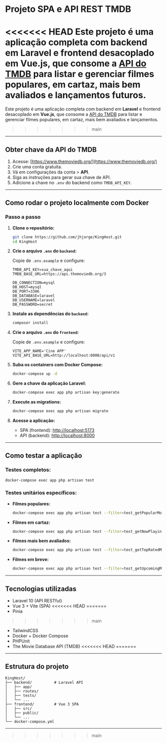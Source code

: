 # Projeto SPA e API REST TMDB

<<<<<<< HEAD
Este projeto é uma aplicação completa com backend em **Laravel** e frontend desacoplado em **Vue.js**, que consome a [API do TMDB](https://www.themoviedb.org/) para listar e gerenciar filmes populares, em cartaz, mais bem avaliados e lançamentos futuros.
=======
Este projeto é uma aplicação completa com backend em **Laravel** e frontend desacoplado em **Vue.js**, que consome a [API do TMDB](https://www.themoviedb.org/) para listar e gerenciar filmes populares, em cartaz, mais bem avaliados e lançamentos.
>>>>>>> main

---

## Obter chave da API do TMDB

1. Acesse: [https://www.themoviedb.org/](https://www.themoviedb.org/)
2. Crie uma conta gratuita.
3. Vá em configurações da conta > **API**.
4. Siga as instruções para gerar sua chave de API.
5. Adicione a chave no `.env` do backend como `TMDB_API_KEY`.

---

## Como rodar o projeto localmente com Docker

### Passo a passo

1. **Clone o repositório:**

   ```bash
   git clone https://github.com/jhjorge/KingHost.git
   cd KingHost
   ```

2. **Crie o arquivo `.env` do `backend`:**

   Copie de `.env.example` e configure:

   ```env
   TMDB_API_KEY=sua_chave_aqui
   TMDB_BASE_URL=https://api.themoviedb.org/3

   DB_CONNECTION=mysql
   DB_HOST=mysql
   DB_PORT=3306
   DB_DATABASE=laravel
   DB_USERNAME=laravel
   DB_PASSWORD=secret
   ```

3. **Instale as dependências do `backend`:**

   ```bash
   composer install
   ```

4. **Crie o arquivo `.env` do `frontend`:**

   Copie de `.env.example` e configure:

   ```env
   VITE_APP_NAME='Cine APP'
   VITE_API_BASE_URL=http://localhost:8000/api/v1
   ```

5. **Suba os containers com Docker Compose:**

   ```bash
   docker-compose up -d
   ```

6. **Gere a chave da aplicação Laravel:**

   ```bash
   docker-compose exec app php artisan key:generate
   ```

7. **Execute as migrations:**

   ```bash
   docker-compose exec app php artisan migrate
   ```

8. **Acesse a aplicação:**

   - SPA (frontend): [http://localhost:5173](http://localhost:5173)
   - API (backend): [http://localhost:8000](http://localhost:8000)

---

## Como testar a aplicação

### Testes completos:

```bash
docker-compose exec app php artisan test
```

### Testes unitários específicos:

- **Filmes populares:**

  ```bash
  docker-compose exec app php artisan test --filter=test_getPopularMovies
  ```

- **Filmes em cartaz:**

  ```bash
  docker-compose exec app php artisan test --filter=test_getNowPlayingMovies
  ```

- **Filmes mais bem avaliados:**

  ```bash
  docker-compose exec app php artisan test --filter=test_getTopRatedMovies
  ```

- **Filmes em breve:**

  ```bash
  docker-compose exec app php artisan test --filter=test_getUpcomingMovies
  ```

---

## Tecnologias utilizadas

- Laravel 10 (API RESTful)
- Vue 3 + Vite (SPA)
<<<<<<< HEAD
=======
- Pinia
>>>>>>> main
- TailwindCSS
- Docker + Docker Compose
- PHPUnit
- The Movie Database API (TMDB)
<<<<<<< HEAD
=======

---

##  Estrutura do projeto

```
KingHost/
├── backend/          # Laravel API
│   ├── app/
│   ├── routes/
│   ├── tests/
│   └── ...
├── frontend/         # Vue 3 SPA
│   ├── src/
│   ├── public/
│   └── ...
└── docker-compose.yml
```

---

>>>>>>> main

